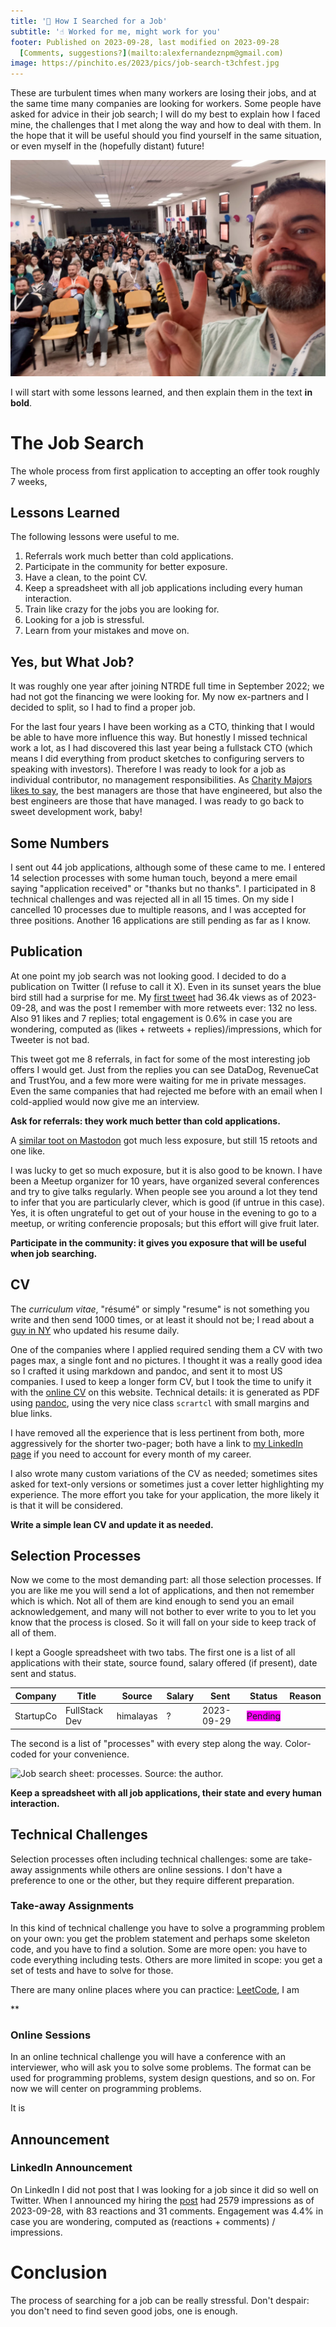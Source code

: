 ```yaml
---
title: '👷 How I Searched for a Job'
subtitle: '☝️ Worked for me, might work for you'
footer: Published on 2023-09-28, last modified on 2023-09-28
  [Comments, suggestions?](mailto:alexfernandeznpm@gmail.com)
image: https://pinchito.es/2023/pics/job-search-t3chfest.jpg
---
```


These are turbulent times when many workers are losing their jobs,
and at the same time many companies are looking for workers.
Some people have asked for advice in their job search;
I will do my best to explain how I faced mine,
the challenges that I met along the way and how to deal with them.
In the hope that it will be useful should you find yourself in the same situation,
or even myself in the (hopefully distant) future!

![Participating in the community. Source: the author.](pics/job-search-t3chfest.jpg "The author is taking a selfie with the audience at T3chFest.")

I will start with some lessons learned,
and then explain them in the text **in bold**.

# The Job Search

The whole process from first application to accepting an offer took roughly 7 weeks,

## Lessons Learned

The following lessons were useful to me.

1. Referrals work much better than cold applications.
2. Participate in the community for better exposure.
3. Have a clean, to the point CV.
4. Keep a spreadsheet with all job applications including every human interaction.
5. Train like crazy for the jobs you are looking for.
5. Looking for a job is stressful.
6. Learn from your mistakes and move on.

## Yes, but What Job?

It was roughly one year after joining NTRDE full time in September 2022;
we had not got the financing we were looking for.
My now ex-partners and I decided to split,
so I had to find a proper job.

For the last four years I have been working as a CTO,
thinking that I would be able to have more influence this way.
But honestly I missed technical work a lot,
as I had discovered this last year being a fullstack CTO
(which means I did everything from product sketches to configuring servers to speaking with investors).
Therefore I was ready to look for a job as individual contributor,
no management responsibilities.
As [Charity Majors likes to say](https://charity.wtf/2017/05/11/the-engineer-manager-pendulum/),
the best managers are those that have engineered, but also the best engineers are those that have managed.
I was ready to go back to sweet development work, baby!

## Some Numbers

I sent out 44 job applications,
although some of these came to me.
I entered 14 selection processes with some human touch,
beyond a mere email saying "application received" or "thanks but no thanks".
I participated in 8 technical challenges and was rejected all in all 15 times.
On my side I cancelled 10 processes due to multiple reasons,
and I was accepted for three positions.
Another 16 applications are still pending as far as I know.

## Publication

At one point my job search was not looking good.
I decided to do a publication on Twitter (I refuse to call it X).
Even in its sunset years the blue bird still had a surprise for me.
My [first tweet](https://twitter.com/pinchito/status/1692852099002827040)
had 36.4k views as of 2023-09-28, and was the post I remember with more retweets ever: 132 no less.
Also 91 likes and 7 replies; total engagement is 0.6% in case you are wondering,
computed as (likes + retweets + replies)/impressions,
which for Tweeter is not bad.

This tweet got me 8 referrals,
in fact for some of the most interesting job offers I would get.
Just from the replies you can see DataDog, RevenueCat and TrustYou,
and a few more were waiting for me in private messages.
Even the same companies that had rejected me before with an email
when I cold-applied would now give me an interview.

**Ask for referrals: they work much better than cold applications.**

A [similar toot on Mastodon](https://mastodon.social/@pinchito/110915846714273313)
got much less exposure, but still 15 retoots and one like.

I was lucky to get so much exposure,
but it is also good to be known.
I have been a Meetup organizer for 10 years,
have organized several conferences
and try to give talks regularly.
When people see you around a lot they tend to infer that you are particularly clever,
which is good (if untrue in this case).
Yes, it is often ungrateful to get out of your house in the evening to go to a meetup,
or writing conferencie proposals;
but this effort will give fruit later.

**Participate in the community: it gives you exposure that will be useful when job searching.**

## CV

The _curriculum vitae_, "résumé" or simply "resume" is not something you write and then send 1000 times,
or at least it should not be;
I read about a [guy in NY](https://blog.pragmaticengineer.com/a-senior-engineer-em-job-search-story/)
who updated his resume daily.

One of the companies where I applied required sending them a CV with two pages max,
a single font and no pictures.
I thought it was a really good idea so I crafted it using markdown and pandoc,
and sent it to most US companies.
I used to keep a longer form CV,
but I took the time to unify it with the
[online CV](https://pinchito.es/cv) on this website.
Technical details: it is generated as PDF using [pandoc](https://pandoc.org/MANUAL.html),
using the very nice class `scrartcl` with small margins and blue links.

I have removed all the experience that is less pertinent from both,
more aggressively for the shorter two-pager;
both have a link to [my LinkedIn page](https://www.linkedin.com/in/pinchito/)
if you need to account for every month of my career.

I also wrote many custom variations of the CV as needed;
sometimes sites asked for text-only versions or sometimes just a cover letter highlighting my experience.
The more effort you take for your application, the more likely it is that it will be considered.

**Write a simple lean CV and update it as needed.**

## Selection Processes

Now we come to the most demanding part:
all those selection processes.
If you are like me you will send a lot of applications,
and then not remember which is which.
Not all of them are kind enough to send you an email acknowledgement,
and many will not bother to ever write to you to let you know that the process is closed.
So it will fall on your side to keep track of all of them.

I kept a Google spreadsheet with two tabs.
The first one is a list of all applications with their state,
source found, salary offered (if present), date sent and status.

|Company|Title|Source|Salary|Sent|Status|Reason|
|-------|-----|------|------|----|------|------|
|StartupCo|FullStack Dev|himalayas|?|2023-09-29|<span style="background: #ff00ff">Pending</span>|

The second is a list of "processes" with every step along the way.
Color-coded for your convenience.

![Job search sheet: processes. Source: the author.](pics/job-search-sheet.jpg "List of processes: company, position, step1, date1, step2, date2... Steps passed in green, steps failed in red.")


**Keep a spreadsheet with all job applications,
their state and every human interaction.**

## Technical Challenges

Selection processes often including technical challenges:
some are take-away assignments while others are online sessions.
I don't have a preference to one or the other,
but they require different preparation.

### Take-away Assignments

In this kind of technical challenge you have to solve a programming problem on your own:
you get the problem statement and perhaps some skeleton code,
and you have to find a solution.
Some are more open: you have to code everything including tests.
Others are more limited in scope: you get a set of tests and have to solve for those.

There are many online places where you can practice:
[LeetCode](https://leetcode.com/), 
I am 

**

### Online Sessions

In an online technical challenge you will have a conference with an interviewer,
who will ask you to solve some problems.
The format can be used for programming problems,
system design questions, and so on.
For now we will center on programming problems.

It is 

## Announcement

### LinkedIn Announcement

On LinkedIn I did not post that I was looking for a job since it did so well on Twitter.
When I announced my hiring the
[post](https://www.linkedin.com/feed/update/urn:li:activity:7112739360587866112/)
had 2579 impressions as of 2023-09-28, with 83 reactions and 31 comments.
Engagement was 4.4% in case you are wondering, computed as (reactions + comments) / impressions.

# Conclusion

The process of searching for a job can be really stressful.
Don't despair: you don't need to find seven good jobs, one is enough.

